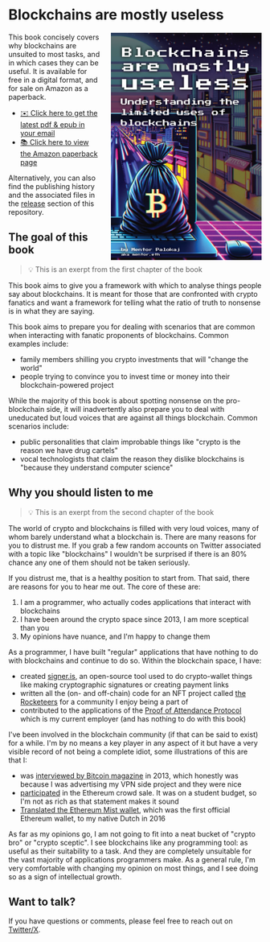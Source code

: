 # Blockchains are mostly useless

<img src="./assets/cover.png" width="300px" align="right" style="width: 300px; padding-left: 20px;">

This book concisely covers why blockchains are unsuited to most tasks, and in which cases they can be useful. It is available for free in a digital format, and for sale on Amazon as a paperback.

- <a href="#">✉️ Click here to get the latest pdf & epub in your email</a>
- <a href="#">📚 Click here to view the Amazon paperback page</a>

Alternatively, you can also find the publishing history and the associated files in the [release](https://github.com/actuallymentor/blockchains-are-mostly-useless/releases/) section of this repository.

## The goal of this book

> 💡 This is an exerpt from the first chapter of the book

This book aims to give you a framework with which to analyse things people say about blockchains. It is meant for those that are confronted with crypto fanatics and want a framework for telling what the ratio of truth to nonsense is in what they are saying.

This book aims to prepare you for dealing with scenarios that are common when interacting with fanatic proponents of blockchains. Common examples include:

- family members shilling you crypto investments that will "change the world"
- people trying to convince you to invest time or money into their blockchain-powered project

While the majority of this book is about spotting nonsense on the pro-blockchain side, it will inadvertently also prepare you to deal with uneducated but loud voices that are against all things blockchain. Common scenarios include:

- public personalities that claim improbable things like "crypto is the reason we have drug cartels"
- vocal technologists that claim the reason they dislike blockchains is "because they understand computer science"

## Why you should listen to me

> 💡 This is an exerpt from the second chapter of the book

The world of crypto and blockchains is filled with very loud voices, many of whom barely understand what a blockchain is. There are many reasons for you to distrust me. If you grab a few random accounts on Twitter associated with a topic like "blockchains" I wouldn't be surprised if there is an 80% chance any one of them should not be taken seriously.

If you distrust me, that is a healthy position to start from. That said, there are reasons for you to hear me out. The core of these are:

1. I am a programmer, who actually codes applications that interact with blockchains
2. I have been around the crypto space since 2013, I am more sceptical than you
3. My opinions have nuance, and I'm happy to change them

As a programmer, I have built "regular" applications that have nothing to do with blockchains and continue to do so. Within the blockchain space, I have:

- created [signer.is](https://signer.is/), an open-source tool used to do crypto-wallet things like making cryptographic signatures or creating payment links
- written all the (on- and off-chain) code for an NFT project called [the Rocketeers](https://rocketeer.fans/) for a community I enjoy being a part of
- contributed to the applications of the [Proof of Attendance Protocol](https://poap.xyz/) which is my current employer (and has nothing to do with this book)

I've been involved in the blockchain community (if that can be said to exist) for a while. I'm by no means a key player in any aspect of it but have a very visible record of not being a complete idiot, some illustrations of this are that I:

- was [interviewed by Bitcoin magazine](https://bitcoinmagazine.com/culture/an-interview-with-mentor-palokaj-of-bluevpn-1374705552) in 2013, which honestly was because I was advertising my VPN side project and they were nice
- [participated](https://app.poap.xyz/token/2331056) in the Ethereum crowd sale. It was on a student budget, so I'm not as rich as that statement makes it sound
- [Translated the Ethereum Mist wallet](https://github.com/ethereum/mist/pull/618), which was the first official Ethereum wallet, to my native Dutch in 2016

As far as my opinions go, I am not going to fit into a neat bucket of "crypto bro" or "crypto sceptic". I see blockchains like any programming tool: as useful as their suitability to a task. And they are completely unsuitable for the vast majority of applications programmers make. As a general rule, I'm very comfortable with changing my opinion on most things, and I see doing so as a sign of intellectual growth.

## Want to talk?

If you have questions or comments, please feel free to reach out on [Twitter/X](https://twitter.com/actuallymentor).